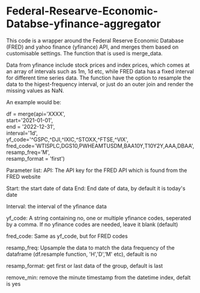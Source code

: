 # Federal-Researve-Economic-Databse-yfinance-aggregator
This code is a wrapper around the Federal Reserve Economic Database (FRED) and yahoo finance (yfinance) API, and merges them based on customisable settings. The function that is used is merge_data.

Data from yfinance include stock prices and index prices, which comes at an array of intervals such as 1m, 1d etc, while FRED data has a fixed interval for different time series data. The function have the option to resample the data to the higest-frequency interval, or just do an outer join and render the missing values as NaN.

An example would be:

df = merge(api='XXXX',\
      start='2021-01-01',\
      end = '2022-12-31',\
      interval='1d',\
      yf_code='^GSPC,^DJI,^IXIC,^STOXX,^FTSE,^VIX',\
      fred_code='WTISPLC,DGS10,PWHEAMTUSDM,BAA10Y,T10Y2Y,AAA,DBAA',\
      resamp_freq='M',\
      resamp_format = 'first')

Parameter list:
API: The API key for the FRED API which is found from the FRED website

Start: the start date of data
End: End date of data, by default it is today's date

Interval: the interval of the yfinance data

yf_code: A string containing no, one or multiple yfinance codes, seperated by a comma. If no yfinance codes are needed, leave it blank (default)

fred_code: Same as yf_code, but for FRED codes

resamp_freq: Upsample the data to match the data frequency of the dataframe (df.resample function, 'H','D','M' etc), default is no

resamp_format: get first or last data of the group, default is last

remove_min: remove the minute timestamp from the datetime index, defalt is yes


